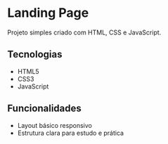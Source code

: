 
# Landing Page

Projeto simples criado com HTML, CSS e JavaScript.

## Tecnologias
- HTML5
- CSS3
- JavaScript

## Funcionalidades
- Layout básico responsivo
- Estrutura clara para estudo e prática
